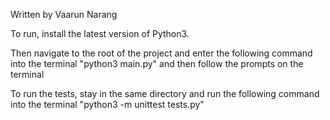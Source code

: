 Written by Vaarun Narang


To run, install the latest version of Python3.

Then navigate to the root of the project and enter the following command into the terminal "python3 main.py" and then follow the prompts on the terminal

To run the tests, stay in the same directory and run the following command into the terminal "python3 -m unittest tests.py"